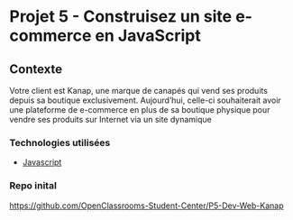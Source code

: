 # Projet 5 - Construisez un site e-commerce en JavaScript #

## Contexte ## 
Votre client est Kanap, une marque de canapés qui vend ses produits depuis sa boutique exclusivement. Aujourd’hui, celle-ci souhaiterait avoir une plateforme de e-commerce en plus de sa boutique physique pour vendre ses produits sur Internet via un site dynamique

### Technologies utilisées ###
- [Javascript]

### Repo inital ### 
https://github.com/OpenClassrooms-Student-Center/P5-Dev-Web-Kanap

   [Javascript]: <https://www.javascript.com/>
